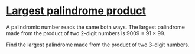 # [Largest palindrome product](https://projecteuler.net/problem=4)

A palindromic number reads the same both ways.
The largest palindrome made from the product of two 2-digit numbers is 9009 = 91 × 99.

Find the largest palindrome made from the product of two 3-digit numbers.
